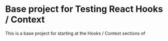# Base project for Testing React Hooks / Context

This is a base project for starting at the Hooks / Context sections of 